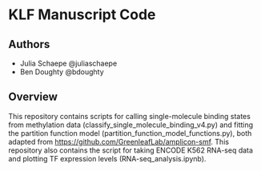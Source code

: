 # KLF Manuscript Code

## Authors
- Julia Schaepe @juliaschaepe
- Ben Doughty @bdoughty

## Overview
This repository contains scripts for calling single-molecule binding states from methylation data (classify_single_molecule_binding_v4.py) and fitting the partition function model (partition_function_model_functions.py), both adapted from https://github.com/GreenleafLab/amplicon-smf. This repository also contains the script for taking ENCODE K562 RNA-seq data and plotting TF expression levels (RNA-seq_analysis.ipynb). 
